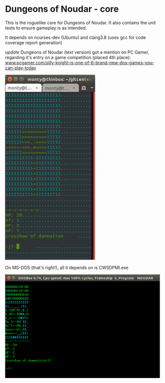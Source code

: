 # Dungeons of Noudar - core
This is the roguelike core for Dungeons of Noudar. It also contains the unit tests to ensure gameplay is as intended.

It depends on ncurses-dev (Ubuntu) and clang3.8 (uses gcc for code coverage report generation)


*update*
Dungeons of Noudar (text version) got a mention on PC Gamer, regarding it's entry on a game competition (placed 4th place):
www.pcgamer.com/silly-knight-is-one-of-6-brand-new-dos-games-you-can-play-today

![ ](/screenshot.png?raw=true)

On MS-DOS (that's right!), all it depends on is CWSDPMI.exe

![ ](/screenshot-dos.png?raw=true)
